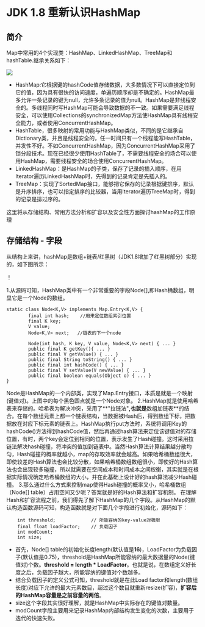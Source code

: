 # JDK 1.8 重新认识HashMap
## 简介
Map中常用的4个实现类：HashMap、LinkedHashMap、TreeMap和hashTable.继承关系如下：

![](https://pic2.zhimg.com/80/26341ef9fe5caf66ba0b7c40bba264a5_hd.png)

+ HashMap:它根据键的hashCode值存储数据，大多数情况下可以直接定位到它的值，因为具有很快的访问速度，单遍历顺序却是不确定的。HashMap最多允许一条记录的键为null，允许多条记录的值为null。HashMap是非线程安全的。多线程同时写HashMap可能会导致数据的不一致。如果需要满足线程安全，可以使用Collections的synchronizedMap方法使HashMap具有线程安全能力，或者使用ConcurrentHashMap。
+ HashTable，很多映射的常用功能与HashMap类似，不同的是它继承自Dictionary类，并且是线程安全的，任一时间只有一个线程能写HashTable，并发性不好。不如ConcurrentHashMap，因为ConcurrentHashMap采用了锁分段技术。现在已经很少使用HashTable了，不需要线程安全的场合可以使用HashMap，需要线程安全的场合使用ConcurrentHashMap。
+ LinkedHashMap：是HashMap的子类，保存了记录的插入顺序，在用Iterator遍历LinkedHashMap时，先得到的记录肯定是先插入的。
+ TreeMap：实现了SortedMap接口，能够把它保存的记录根据键排序，默认是升序排序，也可以指定排序的比较器，当用Iterator遍历TreeMap时，得到的记录是排过序的。

这里将从存储结构、常用方法分析和扩容以及安全性方面探讨hashMap的工作原理

## 存储结构 - 字段
从结构上来讲，hashMap是数组+链表/红黑树（JDK1.8增加了红黑树部分）实现的，如下图所示：

！[](https://pic1.zhimg.com/80/8db4a3bdfb238da1a1c4431d2b6e075c_hd.png)

1.从源码可知，HashMap类中有一个非常重要的字段Node[],即Hash桶数组，明显它是一个Node的数组。
```
static class Node<K,V> implements Map.Entry<K,V> {
        final int hash;    //用来定位数组索引位置
        final K key;
        V value;
        Node<K,V> next;   //链表的下一个node

        Node(int hash, K key, V value, Node<K,V> next) { ... }
        public final K getKey(){ ... }
        public final V getValue() { ... }
        public final String toString() { ... }
        public final int hashCode() { ... }
        public final V setValue(V newValue) { ... }
        public final boolean equals(Object o) { ... }
}
```
Node是HashMap的一个内部类，实现了Map.Entry接口，本质是就是一个映射(键值对)。上图中的每个黑色圆点就是一个Node对象。
2.HashMap就是使用哈希表来存储的。哈希表为解决冲突，采用了**"拉链法"**,也就是**数组加链表**的结合。在每个数组元素上都一个链表结构，当数据被Hash后，得到数组下标，把数据放在对应下标元素的链表上。HashMap执行put方法时，系统将调用Key的hashCode()方法得到hashCode值，然后再通过hash算法来定位该键值对的存储位置，有时，两个key会定位到相同的位置，表示发生了Hash碰撞。这时采用拉链法解决hash碰撞，将冲突的值加到链表中。当然Hash算法计算结果越分散均匀，Hash碰撞的概率就越小，map的存取效率就会越高。如果哈希桶数组很大，即使较差的Hash算法也会比较分散，如果哈希桶数组数组很小，即使好的Hash算法也会出现较多碰撞，所以就需要在空间成本和时间成本之间权衡，其实就是在根据实际情况确定哈希桶数组的大小，并在此基础上设计好的hash算法减少Hash碰撞。
3.那么通过什么方式来控制map使得Hash碰撞的概率又小，哈希桶数组（Node[] table）占用空间又少呢？答案就是好的Hash算法和扩容机制。
在理解Hash和扩容流程之前，我们得先了解下HashMap的几个字段。从HashMap的默认构造函数源码可知，构造函数就是对下面几个字段进行初始化，源码如下：
```
    int threshold;             // 所能容纳的key-value对极限 
    final float loadFactor;    // 负载因子
    int modCount;  
    int size;
```
- 首先，Node[] table的初始化长度length(默认值是**16**)，LoadFactor为负载因子(默认值是0.75)，threshold是HashMap所能容纳的最大数据量的Node(键值对)个数。**threshold = length * LoadFactor**。也就是说，在数组定义好长度之后，负载因子越大，所能容纳的键值对个数越多。
- 结合负载因子的定义公式可知，threshold就是在此Load factor和length(数组长度)对应下允许的最大元素数目，超过这个数目就重新resize(扩容)，**扩容后的HashMap容量是之前容量的两倍**。
- size这个字段其实很好理解，就是HashMap中实际存在的键值对数量。
- modCount字段主要用来记录HashMap内部结构发生变化的次数，主要用于迭代的快速失败。


